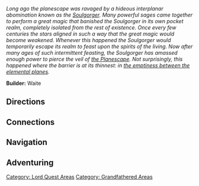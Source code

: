 *Long ago the planescape was ravaged by a hideous interplanar
abomination known as the [Soulgorger](Soulgorger "wikilink"). Many
powerful sages came together to perform a great magic that banished the
Soulgorger in its own pocket realm, completely isolated from the rest of
existence. Once every few centuries the stars aligned in such a way that
the great magic would become weakened. Whenever this happened the
Soulgorger would temporarily escape its realm to feast upon the spirits
of the living. Now after many ages of such intermittent feasting, the
Soulgorger has amassed enough power to pierce the veil of [the
Planescape](:Category:_Lord_Planes "wikilink"). Not surprisingly, this
happened where the barrier is at its thinnest: in [the emptiness between
the elemental planes](:Category:Nothing "wikilink").*

**Builder:** Waite

## Directions

## Connections

## Navigation

## Adventuring

[Category: Lord Quest Areas](Category:_Lord_Quest_Areas "wikilink")
[Category: Grandfathered
Areas](Category:_Grandfathered_Areas "wikilink")
